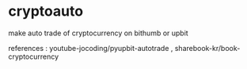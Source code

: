 # cryptoauto
make auto trade of cryptocurrency on bithumb or upbit

references : youtube-jocoding/pyupbit-autotrade   , sharebook-kr/book-cryptocurrency
